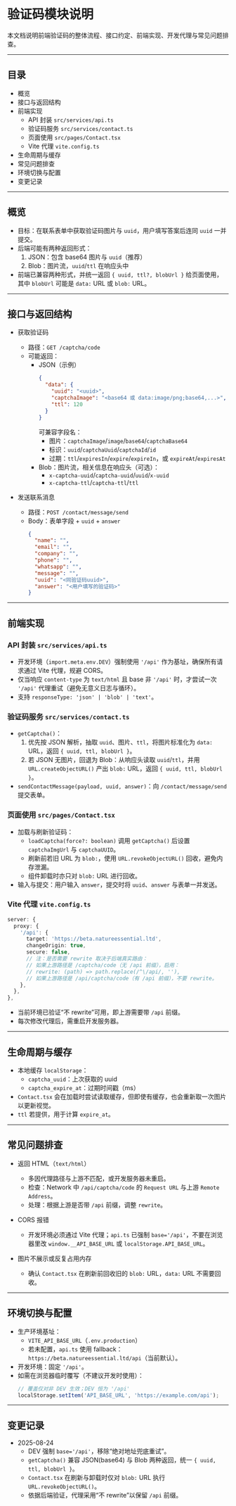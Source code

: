 # 验证码模块说明

本文档说明前端验证码的整体流程、接口约定、前端实现、开发代理与常见问题排查。

---

## 目录
- 概览
- 接口与返回结构
- 前端实现
  - API 封装 `src/services/api.ts`
  - 验证码服务 `src/services/contact.ts`
  - 页面使用 `src/pages/Contact.tsx`
  - Vite 代理 `vite.config.ts`
- 生命周期与缓存
- 常见问题排查
- 环境切换与配置
- 变更记录

---

## 概览
- 目标：在联系表单中获取验证码图片与 `uuid`，用户填写答案后连同 `uuid` 一并提交。
- 后端可能有两种返回形式：
  1) JSON：包含 base64 图片与 `uuid`（推荐）
  2) Blob：图片流，`uuid`/`ttl` 在响应头中
- 前端已兼容两种形式，并统一返回 `{ uuid, ttl?, blobUrl }` 给页面使用，其中 `blobUrl` 可能是 `data:` URL 或 `blob:` URL。

---

## 接口与返回结构

- 获取验证码
  - 路径：`GET /captcha/code`
  - 可能返回：
    - JSON（示例）
      ```json
      {
        "data": {
          "uuid": "<uuid>",
          "captchaImage": "<base64 或 data:image/png;base64,...>",
          "ttl": 120
        }
      }
      ```
      可兼容字段名：
      - 图片：`captchaImage`/`image`/`base64`/`captchaBase64`
      - 标识：`uuid`/`captchaUuid`/`captchaId`/`id`
      - 过期：`ttl`/`expiresIn`/`expire`/`expireIn`，或 `expireAt`/`expiresAt`
    - Blob：图片流，相关信息在响应头（可选）：
      - `x-captcha-uuid`/`captcha-uuid`/`uuid`/`x-uuid`
      - `x-captcha-ttl`/`captcha-ttl`/`ttl`

- 发送联系消息
  - 路径：`POST /contact/message/send`
  - Body：表单字段 + `uuid` + `answer`
    ```json
    {
      "name": "",
      "email": "",
      "company": "",
      "phone": "",
      "whatsapp": "",
      "message": "",
      "uuid": "<同验证码uuid>",
      "answer": "<用户填写的验证码>"
    }
    ```

---

## 前端实现

### API 封装 `src/services/api.ts`
- 开发环境（`import.meta.env.DEV`）强制使用 `'/api'` 作为基址，确保所有请求通过 Vite 代理，规避 CORS。
- 仅当响应 `content-type` 为 `text/html` 且 base 非 `'/api'` 时，才尝试一次 `'/api'` 代理重试（避免无意义日志与循环）。
- 支持 `responseType: 'json' | 'blob' | 'text'`。

### 验证码服务 `src/services/contact.ts`
- `getCaptcha()`：
  1) 优先按 JSON 解析，抽取 `uuid`、图片、`ttl`，将图片标准化为 `data:` URL，返回 `{ uuid, ttl, blobUrl }`。
  2) 若 JSON 无图片，回退为 Blob：从响应头读取 `uuid`/`ttl`，并用 `URL.createObjectURL()` 产出 `blob:` URL，返回 `{ uuid, ttl, blobUrl }`。
- `sendContactMessage(payload, uuid, answer)`：向 `/contact/message/send` 提交表单。

### 页面使用 `src/pages/Contact.tsx`
- 加载与刷新验证码：
  - `loadCaptcha(force?: boolean)` 调用 `getCaptcha()` 后设置 `captchaImgUrl` 与 `captchaUUID`。
  - 刷新前若旧 URL 为 `blob:`，使用 `URL.revokeObjectURL()` 回收，避免内存泄漏。
  - 组件卸载时亦只对 `blob:` URL 进行回收。
- 输入与提交：用户输入 `answer`，提交时将 `uuid`、`answer` 与表单一并发送。

### Vite 代理 `vite.config.ts`
```ts
server: {
  proxy: {
    '/api': {
      target: 'https://beta.natureessential.ltd',
      changeOrigin: true,
      secure: false,
      // 注：是否需要 rewrite 取决于后端真实路由：
      // 如果上游路径是 /captcha/code（无 /api 前缀），启用：
      // rewrite: (path) => path.replace(/^\/api/, ''),
      // 如果上游路径是 /api/captcha/code（有 /api 前缀），不要 rewrite。
    },
  },
},
```
- 当前环境已验证“不 rewrite”可用，即上游需要带 `/api` 前缀。
- 每次修改代理后，需重启开发服务器。

---

## 生命周期与缓存
- 本地缓存 `localStorage`：
  - `captcha_uuid`：上次获取的 uuid
  - `captcha_expire_at`：过期时间戳（ms）
- `Contact.tsx` 会在加载时尝试读取缓存，但即使有缓存，也会重新取一次图片以更新视觉。
- `ttl` 若提供，用于计算 `expire_at`。

---

## 常见问题排查
- 返回 HTML（`text/html`）
  - 多因代理路径与上游不匹配，或开发服务器未重启。
  - 检查：Network 中 `/api/captcha/code` 的 `Request URL` 与上游 `Remote Address`。
  - 处理：根据上游是否带 `/api` 前缀，调整 `rewrite`。

- CORS 报错
  - 开发环境必须通过 Vite 代理；`api.ts` 已强制 `base='/api'`，不要在浏览器里改 `window.__API_BASE_URL` 或 `localStorage.API_BASE_URL`。

- 图片不展示或反复占用内存
  - 确认 `Contact.tsx` 在刷新前回收旧的 `blob:` URL，`data:` URL 不需要回收。

---

## 环境切换与配置
- 生产环境基址：
  - `VITE_API_BASE_URL`（`.env.production`）
  - 若未配置，`api.ts` 使用 fallback：`https://beta.natureessential.ltd/api`（当前默认）。
- 开发环境：固定 `'/api'`。
- 如需在浏览器临时覆写（不建议开发时使用）：
  ```js
  // 覆盖仅对非 DEV 生效；DEV 恒为 '/api'
  localStorage.setItem('API_BASE_URL', 'https://example.com/api');
  ```

---

## 变更记录
- 2025-08-24
  - DEV 强制 `base='/api'`，移除“绝对地址兜底重试”。
  - `getCaptcha()` 兼容 JSON(base64) 与 Blob 两种返回，统一 `{ uuid, ttl, blobUrl }`。
  - `Contact.tsx` 在刷新与卸载时仅对 `blob:` URL 执行 `URL.revokeObjectURL()`。
  - 依据后端验证，代理采用“不 rewrite”以保留 `/api` 前缀。
